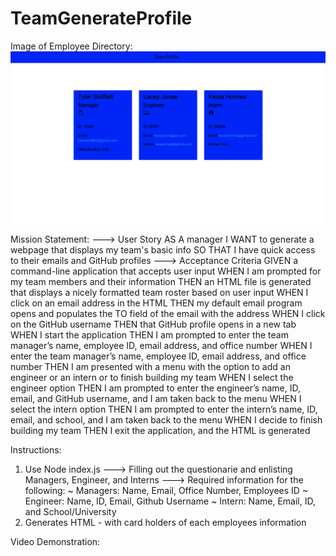 # TeamGenerateProfile

Image of Employee Directory:
![screenshot](./assets/images/Team%20Generate%20.png)

Mission Statement:
 ---> User Story
AS A manager
I WANT to generate a webpage that displays my team's basic info
SO THAT I have quick access to their emails and GitHub profiles
---> Acceptance Criteria
GIVEN a command-line application that accepts user input
WHEN I am prompted for my team members and their information
THEN an HTML file is generated that displays a nicely formatted team roster based on user input
WHEN I click on an email address in the HTML
THEN my default email program opens and populates the TO field of the email with the address
WHEN I click on the GitHub username
THEN that GitHub profile opens in a new tab
WHEN I start the application
THEN I am prompted to enter the team manager’s name, employee ID, email address, and office number
WHEN I enter the team manager’s name, employee ID, email address, and office number
THEN I am presented with a menu with the option to add an engineer or an intern or to finish building my team
WHEN I select the engineer option
THEN I am prompted to enter the engineer’s name, ID, email, and GitHub username, and I am taken back to the menu
WHEN I select the intern option
THEN I am prompted to enter the intern’s name, ID, email, and school, and I am taken back to the menu
WHEN I decide to finish building my team
THEN I exit the application, and the HTML is generated

Instructions:

1) Use Node index.js
    ---> Filling out the questionarie and enlisting Managers, Engineer, and Interns
    ---> Required information for the following:
            ~ Managers: Name, Email, Office Number, Employees ID
            ~ Engineer: Name, ID, Email, Github Username
            ~ Intern: Name, Email, ID, and School/University
2) Generates HTML - with card holders of each employees information 


Video Demonstration: 


